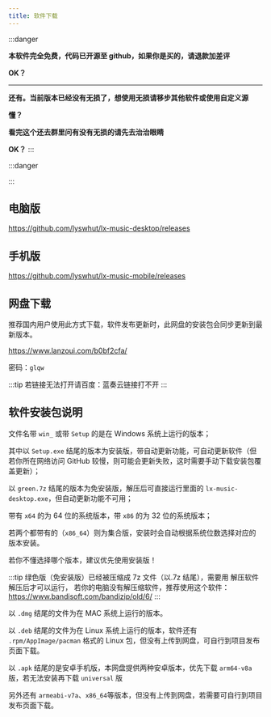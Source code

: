 ```yaml
---
title: 软件下载
---
```


:::danger

**本软件完全免费，代码已开源至 github，如果你是买的，请退款加差评**

**OK？**

---

**还有。当前版本已经没有无损了，想使用无损请移步其他软件或使用自定义源**

**懂？**

**看完这个还去群里问有没有无损的请先去治治眼睛**

**OK？**
:::

:::danger

:::

## 电脑版

<https://github.com/lyswhut/lx-music-desktop/releases>

## 手机版

<https://github.com/lyswhut/lx-music-mobile/releases>

## 网盘下载

推荐国内用户使用此方式下载，软件发布更新时，此网盘的安装包会同步更新到最新版本。

<https://www.lanzoui.com/b0bf2cfa/>

密码：`glqw`

:::tip
若链接无法打开请百度：蓝奏云链接打不开
:::

## 软件安装包说明

文件名带 `win_` 或带 `Setup` 的是在 Windows 系统上运行的版本；

其中以 `Setup.exe` 结尾的版本为安装版，带自动更新功能，可自动更新软件（但若你所在网络访问 GitHub 较慢，则可能会更新失败，这时需要手动下载安装包覆盖更新）；

以 `green.7z` 结尾的版本为免安装版，解压后可直接运行里面的 `lx-music-desktop.exe`，但自动更新功能不可用；

带有 `x64` 的为 64 位的系统版本，带 `x86` 的为 32 位的系统版本；

若两个都带有的（`x86_64`）则为集合版，安装时会自动根据系统位数选择对应的版本安装。

若你不懂选择哪个版本，建议优先使用安装版！

:::tip
绿色版（免安装版）已经被压缩成 7z 文件（以.7z 结尾），需要用 解压软件 解压后才可以运行，
若你的电脑没有解压缩软件，推荐使用这个软件：<https://www.bandisoft.com/bandizip/old/6/>
:::

以 `.dmg` 结尾的文件为在 MAC 系统上运行的版本。

以 `.deb` 结尾的文件为在 Linux 系统上运行的版本，软件还有 `.rpm/AppImage/pacman` 格式的 Linux 包，但没有上传到网盘，可自行到项目发布页面下载。

以 `.apk` 结尾的是安卓手机版，本网盘提供两种安卓版本，优先下载 `arm64-v8a` 版，若无法安装再下载 `universal` 版

另外还有 `armeabi-v7a`、`x86_64`等版本，但没有上传到网盘，若需要可自行到项目发布页面下载。
